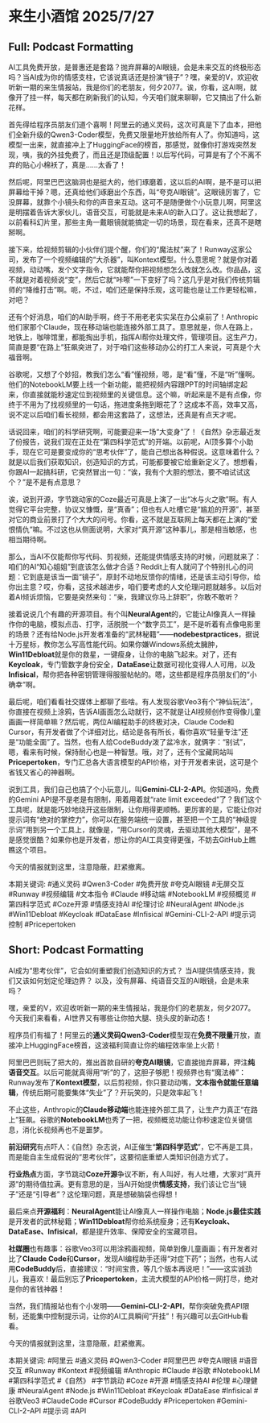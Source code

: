 # 来生小酒馆 2025/7/27

## Full: Podcast Formatting 

AI工具免费开放，是普惠还是套路？抛弃屏幕的AI眼镜，会是未来交互的终极形态吗？当AI成为你的情感支柱，它该说真话还是扮演“镜子”？嘿，亲爱的V，欢迎收听新一期的来生情报站，我是你们的老朋友，何夕2077。诶，你看，这AI啊，就像开了挂一样，每天都在刷新我们的认知，今天咱们就来聊聊，它又搞出了什么新花样。

首先得给程序员朋友们道个喜啊！阿里云的通义灵码，这次可真是下了血本，把他们全新升级的Qwen3-Coder模型，免费又限量地开放给所有人了。你知道吗，这模型一出来，就直接冲上了HuggingFace的榜首，那感觉，就像你打游戏突然发现，咦，我的外挂免费了，而且还是顶级配置！以后写代码，可算是有了个不离不弃的贴心小棉袄了，真是……太香了！

然后呢，阿里巴巴这脑洞也是挺大的，他们琢磨着，这以后的AI啊，是不是可以把屏幕给干掉？嗯，还真给他们琢磨出个东西，叫“夸克AI眼镜”。这眼镜厉害了，它没屏幕，就靠个小镜头和你的声音来互动。这可不是随便做个小玩意儿啊，阿里这是明摆着告诉大家伙儿，语音交互，可能就是未来AI的新入口了。这让我想起了，以前看科幻片里，那些主角一戴眼镜就能搞定一切的场景，现在看来，还真不是瞎掰啊。

接下来，给视频剪辑的小伙伴们提个醒，你们的“魔法杖”来了！Runway这家公司，发布了一个视频编辑的“大杀器”，叫Kontext模型。什么意思呢？就是你对着视频，动动嘴，发个文字指令，它就能帮你把视频想怎么改就怎么改。你品品，这不就是对着视频说“变”，然后它就“咔嚓”一下变好了吗？这几乎是对我们传统剪辑师的“降维打击”啊。呃，不过，咱们还是保持乐观，这可能也是让工作更轻松嘛，对吧？

还有个好消息，咱们的AI助手啊，终于不用老老实实呆在办公桌前了！Anthropic他们家那个Claude，现在移动端也能连接外部工具了。意思就是，你人在路上，地铁上，咖啡馆里，都能掏出手机，指挥AI帮你处理文件，管理项目。这生产力，简直是要“在路上”狂飙突进了，对于咱们这些移动办公的打工人来说，可真是个大福音啊。

谷歌呢，又想了个妙招，教我们怎么“看”懂视频，嗯，是“看”懂，不是“听”懂啊。他们的NotebookLM要上线一个新功能，能把视频内容跟PPT的时间轴绑定起来，你直接就能秒速定位到视频里的关键信息。这个嘛，听起来是不是有点像，你终于不用为了找视频里的一句话，拖进度条拖到眼花了？这成本不高，效率又高，说不定以后咱们看长视频，都会用这套路了，这想法，还真是有点天才呢。

话说回来，咱们的科学研究啊，可能要迎来一场“大变身”了！《自然》杂志最近发了份报告，说我们现在正处在“第四科学范式”的开端。以前呢，AI顶多算个小助手，现在它可是要变成你的“思考伙伴”了，能自己想出各种假说。这意味着什么？就是以后我们获取知识，创造知识的方式，可能都要被它给重新定义了。想想看，你跟AI一起搞科研，它突然冒出一句：“诶，我有个大胆的想法，要不咱试试这个？”是不是有点意思？

诶，说到开源，字节跳动家的Coze最近可真是上演了一出“冰与火之歌”啊。有人觉得它平台完整，协议又慷慨，是“真香”；但也有人吐槽它是“尴尬的开源”，甚至对它的商业前景打了个大大的问号。你看，这不就是互联网上每天都在上演的“爱恨情仇”嘛。不过这也从侧面说明，大家对“真开源”这种事儿，那是相当敏感，也相当期待啊。

那么，当AI不仅能帮你写代码、剪视频，还能提供情感支持的时候，问题就来了：咱们的AI“知心姐姐”到底该怎么做才合适？Reddit上有人就问了个特别扎心的问题：它到底是该当一面“镜子”，原封不动地反馈你的情绪，还是该主动引导你，给你出主意？哎，你看，这技术越进步，咱们要考虑的人文伦理问题就越多。以后对着AI倾诉烦恼，它要是突然来句：“亲，我建议你马上辞职”，你敢不敢听？

接着说说几个有趣的开源项目。有个叫**NeuralAgent**的，它能让AI像真人一样操作你的电脑，模拟点击、打字，活脱脱一个“数字员工”，是不是听着有点像电影里的场景？还有给Node.js开发者准备的“武林秘籍”——**nodebestpractices**，据说十万星标，教你怎么写高性能代码。如果你嫌Windows系统太臃肿，**Win11Debloat**就是你的救星，一键瘦身，让你的电脑飞起来。对了，还有**Keycloak**，专门管数字身份安全，**DataEase**让数据可视化变得人人可用，以及**Infisical**，帮你把各种密钥管理得服服帖帖的。嗯，这些都是程序员朋友们的“小确幸”啊。

最后呢，咱们看看社交媒体上都聊了些啥。有人发现谷歌Veo3有个“神仙玩法”，你直接在视频上涂鸦，告诉AI画面怎么动就行，这不就是让AI视频创作变得像儿童画画一样简单嘛？然后呢，两位AI编程助手的终极对决，Claude Code和Cursor，有开发者做了个详细对比，结论是各有所长，看你喜欢“轻量专注”还是“功能全面”了。当然，也有人给CodeBuddy泼了盆冷水，就俩字：“别试”，嗯，看来有时候，保持耐心也是一种智慧。哦，对了，还有个宝藏网站叫**Pricepertoken**，专门汇总各大语言模型的API价格，对于开发者来说，这可是个省钱又省心的神器啊。

说到工具，我们自己也搞了个小玩意儿，叫**Gemini-CLI-2-API**。你知道吗，免费的Gemini API是不是老是有限制，用着用着就“rate limit exceeded”了？我们这个工具呢，就是能巧妙地绕开这些限制，让你用得更顺畅。更厉害的是，它能让你对提示词有“绝对的掌控力”，你可以在服务端统一设置，甚至把一个工具的“神级提示词”用到另一个工具上，就像是，“用Cursor的灵魂，去驱动其他大模型”，是不是感觉很酷？如果你也是开发者，想让你的AI工具变得更强，不妨去GitHub上瞧瞧这个项目。

今天的情报就到这里，注意隐蔽，赶紧撤离。

本期关键词:
#通义灵码
#Qwen3-Coder
#免费开放
#夸克AI眼镜
#无屏交互
#Runway
#视频编辑
#文本指令
#Claude
#移动端
#NotebookLM
#视频概览
#第四科学范式
#Coze开源
#情感支持AI
#伦理讨论
#NeuralAgent
#Node.js
#Win11Debloat
#Keycloak
#DataEase
#Infisical
#Gemini-CLI-2-API
#提示词控制
#Pricepertoken

## Short: Podcast Formatting 

AI成为“思考伙伴”，它会如何重塑我们创造知识的方式？
当AI提供情感支持，我们又该如何划定伦理边界？
以及，没有屏幕、纯语音交互的AI眼镜，会是未来吗？

嘿，亲爱的V，欢迎收听新一期的来生情报站，我是你们的老朋友，何夕2077。今天我们来看看，AI世界又有哪些让你拍大腿、挠头皮的新动态！

程序员们有福了！阿里云的**通义灵码Qwen3-Coder**模型现在**免费不限量**开放，直接冲上HuggingFace榜首，这波福利简直让你的编程效率坐上火箭！

阿里巴巴则玩了把大的，推出首款自研的**夸克AI眼镜**，它直接抛弃屏幕，押注**纯语音交互**。以后可能就真得用“听”的了，这胆子够肥！视频界也有“魔法棒”：Runway发布了**Kontext模型**，以后剪视频，你只要动动嘴，**文本指令就能任意编辑**，传统后期可能要集体“失业”了？开玩笑的，只是效率起飞！

不止这些，Anthropic的**Claude移动端**也能连接外部工具了，让生产力真正“在路上”狂飙。谷歌的**NotebookLM**也秀了一把，视频概览功能让你秒速定位关键信息，消化长视频再也不是噩梦。

**前沿研究**有点吓人：《自然》杂志说，AI正催生“**第四科学范式**”，它不再是工具，而是能自主生成假说的“思考伙伴”，这要彻底重塑人类知识创造方式了。

**行业热点**方面，字节跳动**Coze开源**争议不断，有人叫好，有人吐槽，大家对“真开源”的期待值拉满。更有意思的是，当AI开始提供**情感支持**，我们该让它当“镜子”还是“引导者”？这伦理问题，真是想破脑袋也得想！

最后来点**开源福利**：**NeuralAgent**能让AI像真人一样操作电脑；**Node.js最佳实践**是开发者的武林秘籍；**Win11Debloat**帮你给系统瘦身；还有**Keycloak、DataEase、Infisical**，都是提升效率、保障安全的宝藏项目。

**社媒圈**也有趣事：谷歌Veo3可以用涂鸦画视频，简单到像儿童画画；有开发者对比了**Claude Code**和**Cursor**，发现AI编程助手还得“对症下药”；当然，也有人试用**CodeBuddy**后，直接建议：“时间宝贵，等几个版本再说吧！”——这实诚劲儿，我喜欢！最后别忘了**Pricepertoken**，主流大模型的API价格一网打尽，绝对是你的省钱神器！

当然，我们情报站也有个小发明——**Gemini-CLI-2-API**，帮你突破免费API限制，还能集中控制提示词，让你的AI工具瞬间“开挂”！有兴趣可以去GitHub看看。

今天的情报就到这里，注意隐蔽，赶紧撤离。

本期关键词:
#阿里云
#通义灵码
#Qwen3-Coder
#阿里巴巴
#夸克AI眼镜
#语音交互
#Runway
#Kontext
#视频编辑
#Anthropic
#Claude
#谷歌
#NotebookLM
#第四科学范式
#《自然》
#字节跳动
#Coze
#开源
#情感支持AI
#伦理
#心理健康
#NeuralAgent
#Node.js
#Win11Debloat
#Keycloak
#DataEase
#Infisical
#谷歌Veo3
#ClaudeCode
#Cursor
#CodeBuddy
#Pricepertoken
#Gemini-CLI-2-API
#提示词
#API
